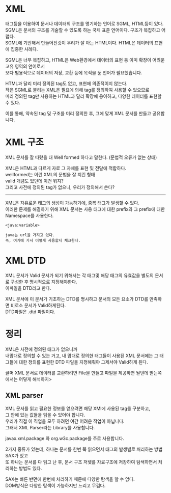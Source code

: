 # XML
태그등을 이용하여 문서나 데이터의 구조를 명기하는 언어로 SGML, HTML등이 있다.      
SGML은 문서의 구조를 기술할 수 있도록 하는 국제 표준 언어이다. 구조가 복잡하고 어렵다.       
SGML에 기반해서 만들어진것이 우리가 잘 아는 HTML이다. HTML은 데이터의 표현에 집중한 사례다.     

SGML은 너무 복잡하고, HTML은 Web환경에서 데이터의 표현 등 이미 확장이 어려운 고유 영역의 언어로서  
보다 범용적으로 데이터의 저장, 교환 등에 목적을 둔 언어가 필요했습니다.   
 
HTML과 달리 미리 정의된 tag도 없고, 표현에 의존적이지 않는다.     
작은 SGML로 불리는 XML은 필요에 의해 tag를 정의하여 사용할 수 있으므로     
미리 정의된 tag만 사용하는 HTML과 달리 확장에 용이하고, 다양한 데이터를 표현할 수 있다.   

이를 통해, 약속된 tag 및 구조를 미리 정의한 후, 그에 맞게 XML 문서를 만들고 공유합니다.     

# XML 구조
XML 문서를 잘 따랐을 대 Well formed 하다고 말한다. (문법적 오류가 없는 상태)   

XML은 HTML과 다르게 자료 그 자체를 표현 및 전달에 적합하다.   
wellformed는 이런 XML의 문법을 잘 지킨 형태   
valid 개념도 있던데 이건 뭐지?     
그리고 사전에 정의된 tag가 없으니, 우리가 정의해서 쓴다?    

___

XML은 자유로운 태그의 생성이 가능하기에, 중복 태그가 발생할 수 있다.     
이러한 문제를 해결하기 위해 XML 문서는 사용 태그에 대한 prefix와 그 prefix에 대한 Namespace를 사용한다.    

```
<java:variable>

java는 url을 가지고 있다.
즉, 여기에 가서 어떻게 사용할지 체크한다.   
```

# XML DTD   
XML 문서가 Valid 문서가 되기 위해서는 각 태그및 해당 태그의 유효값을 별도의 문서로 구성한 후 명시적으로 지정해야한다.   
이파일을 DTD라고 한다.  

XML 문서에 이 문서가 기초하는 DTD를 명시하고 문서의 모든 요소가 DTD를 만족하면 비로소 문서가 Valid하게된다.      
DTD파일은 .dtd 파일이다.    

# 정리 
XML은 사전에 정의된 태그가 없으니까  
내맘대로 정의할 수 있는 거고, 내 맘대로 정의한 태그들이 사용된  XML 문서에는 그 태그들에 대한 정의를 표현한 DTD 파일을 지정해줘야 그제서야 Valid하게 된다.  

글머 XML 문서로 데이터를 교환하려면 File을 만들고 파일을 제공하면 될텐데 받는쪽에서는 어덯게 해석하지>  

## XML parser  
XML 문서를 읽고 필요한 정보를 얻으려면 해당 XMl에 사용된 tag를 구분하고,   
그 안에 있는 값들을 읽을 수 있어야 합니다.    
우리가 직접 이 직업을 모두 하려면 여간 어려운 작업이 아닙니다.  
그래서 XML Parser라는 Library를 사용합니다.   

javax.xml.package 와 org.w3c.package를 주로 사용합니다.  

2가지 종류가 있는데, 하나는 문서를 한번 쭉 읽으면서 태그의 발생별로 처리하는 방법 SAX가 있고  
또 하나는 문서를 다 읽고 난 후, 문서 구조 저넻를 자료구조에 저장하여 탐색하면서 처리하는 방법도 있다.   

SAX는 빠른 반면에 한번에 처리하기 때문에 다양한 탐색을 할 수 없다.   
DOM방식은 다양한 탐색이 가능하지만 느리고 무겁다.   






